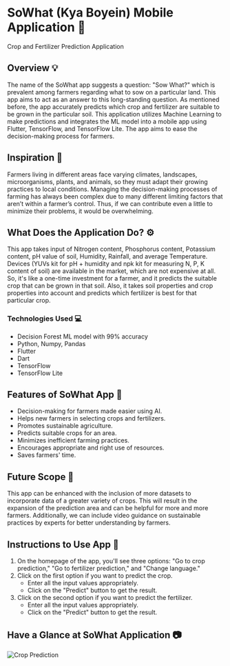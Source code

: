 # SoWhat (Kya Boyein) Mobile Application :iphone:

Crop and Fertilizer Prediction Application

## Overview :bulb:

The name of the SoWhat app suggests a question: "Sow What?" which is prevalent among farmers regarding what to sow on a particular land. This app aims to act as an answer to this long-standing question. As mentioned before, the app accurately predicts which crop and fertilizer are suitable to be grown in the particular soil. This application utilizes Machine Learning to make predictions and integrates the ML model into a mobile app using Flutter, TensorFlow, and TensorFlow Lite. The app aims to ease the decision-making process for farmers.

## Inspiration :seedling:

Farmers living in different areas face varying climates, landscapes, microorganisms, plants, and animals, so they must adapt their growing practices to local conditions. Managing the decision-making processes of farming has always been complex due to many different limiting factors that aren’t within a farmer’s control. Thus, if we can contribute even a little to minimize their problems, it would be overwhelming.

## What Does the Application Do? :gear:

This app takes input of Nitrogen content, Phosphorus content, Potassium content, pH value of soil, Humidity, Rainfall, and average Temperature. Devices (YUVs kit for pH + humidity and npk kit for measuring N, P, K content of soil) are available in the market, which are not expensive at all. So, it's like a one-time investment for a farmer, and it predicts the suitable crop that can be grown in that soil. Also, it takes soil properties and crop properties into account and predicts which fertilizer is best for that particular crop.

### Technologies Used :computer:

- Decision Forest ML model with 99% accuracy
- Python, Numpy, Pandas
- Flutter
- Dart
- TensorFlow
- TensorFlow Lite

## Features of SoWhat App :rocket:

- Decision-making for farmers made easier using AI.
- Helps new farmers in selecting crops and fertilizers.
- Promotes sustainable agriculture.
- Predicts suitable crops for an area.
- Minimizes inefficient farming practices.
- Encourages appropriate and right use of resources.
- Saves farmers' time.

## Future Scope :telescope:

This app can be enhanced with the inclusion of more datasets to incorporate data of a greater variety of crops. This will result in the expansion of the prediction area and can be helpful for more and more farmers. Additionally, we can include video guidance on sustainable practices by experts for better understanding by farmers.

## Instructions to Use App :scroll:

1. On the homepage of the app, you'll see three options: "Go to crop prediction," "Go to fertilizer prediction," and "Change language."
2. Click on the first option if you want to predict the crop.
   - Enter all the input values appropriately.
   - Click on the "Predict" button to get the result.
3. Click on the second option if you want to predict the fertilizer.
   - Enter all the input values appropriately.
   - Click on the "Predict" button to get the result.

## Have a Glance at SoWhat Application :camera:

![Crop Prediction]()



